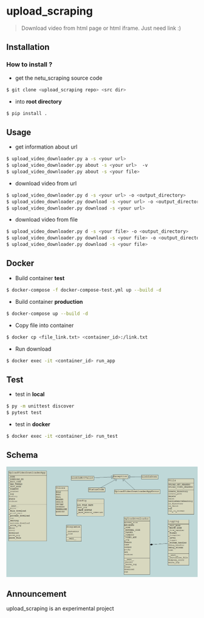 upload_scraping
==============

> Download video from html page or html iframe. Just need link :)

Installation
--------------

### How to install ?

* get the netu_scraping source code
```sh
$ git clone <upload_scraping repo> <src dir>
```
* into **root directory** 
```sh
$ pip install .
```

Usage
--------------
* get information about url
```sh
$ upload_video_downloader.py a -s <your url> 
$ upload_video_downloader.py about -s <your url>  -v
$ upload_video_downloader.py about -s <your file>
```
* download video from url
```sh
$ upload_video_downloader.py d -s <your url> -o <output_directory>
$ upload_video_downloader.py download -s <your url> -o <output_directory> -v
$ upload_video_downloader.py download -s <your url>
```
* download video from file
```sh
$ upload_video_downloader.py d -s <your file> -o <output_directory>
$ upload_video_downloader.py download -s <your file> -o <output_directory> -v
$ upload_video_downloader.py download -s <your file>
```

Docker
--------------

* Build container **test**
```sh
$ docker-compose -f docker-compose-test.yml up --build -d
```
* Build container **production**
```sh
$ docker-compose up --build -d
```
* Copy file into container
```sh
$ docker cp <file_link.txt> <container_id>:/link.txt
```
* Run download
```sh
$ docker exec -it <container_id> run_app
```


Test
--------------
* test in **local**
```sh
$ py -m unittest discover
$ pytest test
```
* test in **docker**
```sh
$ docker exec -it <container_id> run_test
```

Schema
--------------

![upload scraping package](upload_scraping/src/package_uml.png)


Announcement
--------------
upload_scraping is an experimental project